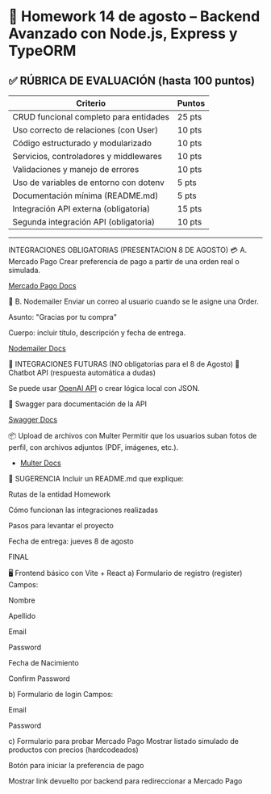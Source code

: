 
# 🏫 Homework 14 de agosto – Backend Avanzado con Node.js, Express y TypeORM

## ✅  RÚBRICA DE EVALUACIÓN (hasta 100 puntos)

| Criterio                                      | Puntos |
|----------------------------------------------|--------|
| CRUD funcional completo para entidades        | 25 pts |
| Uso correcto de relaciones (con User)         | 10 pts |
| Código estructurado y modularizado            | 10 pts |
| Servicios, controladores y middlewares        | 10 pts |
| Validaciones y manejo de errores              | 10 pts |
| Uso de variables de entorno con dotenv        | 5 pts  |
| Documentación mínima (README.md)              | 5 pts  |
| Integración API externa (obligatoria)         | 15 pts |
| Segunda integración API (obligatoria)         | 10 pts |

---



INTEGRACIONES OBLIGATORIAS (PRESENTACION 8 DE AGOSTO)
💳 A. Mercado Pago
Crear preferencia de pago a partir de una orden real o simulada.


[Mercado Pago Docs](https://www.mercadopago.com.ar/developers/es/guides/online-payments/checkout-pro/introduction)

📧 B. Nodemailer
Enviar un correo al usuario cuando se le asigne una Order.

Asunto: "Gracias por tu compra"

Cuerpo: incluir título, descripción y fecha de entrega.

[Nodemailer Docs](https://nodemailer.com/about/)

🔁 INTEGRACIONES FUTURAS (NO obligatorias para el 8 de Agosto)
🤖 Chatbot API (respuesta automática a dudas)

Se puede usar [OpenAI API](https://platform.openai.com/docs) o crear lógica local con JSON.

🧾 Swagger para documentación de la API

[Swagger Docs](https://swagger.io/docs/)

📦 Upload de archivos con Multer
Permitir que los usuarios suban fotos de perfil, con archivos adjuntos (PDF, imágenes, etc.).
- [Multer Docs](https://github.com/expressjs/multer)

🧠 SUGERENCIA
Incluir un README.md que explique:

Rutas de la entidad Homework

Cómo funcionan las integraciones realizadas

Pasos para levantar el proyecto

Fecha de entrega: jueves 8 de agosto


FINAL

🖥️ Frontend básico con Vite + React
a) Formulario de registro (register)
Campos:

Nombre

Apellido

Email

Password

Fecha de Nacimiento

Confirm Password

b) Formulario de login
Campos:

Email

Password

c) Formulario para probar Mercado Pago
Mostrar listado simulado de productos con precios (hardcodeados)

Botón para iniciar la preferencia de pago

Mostrar link devuelto por backend para redireccionar a Mercado Pago
